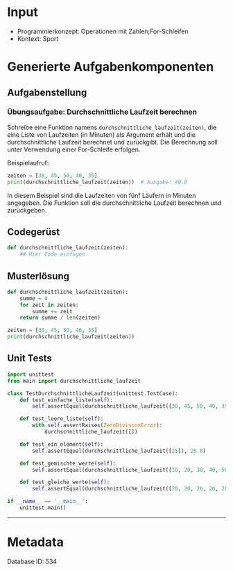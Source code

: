 # Input
- Programmierkonzept: Operationen mit Zahlen;For-Schleifen
- Kontext: Sport

# Generierte Aufgabenkomponenten
## Aufgabenstellung
### Übungsaufgabe: Durchschnittliche Laufzeit berechnen

Schreibe eine Funktion namens `durchschnittliche_laufzeit(zeiten)`, die eine Liste von Laufzeiten (in Minuten) als Argument erhält und die durchschnittliche Laufzeit berechnet und zurückgibt. Die Berechnung soll unter Verwendung einer For-Schleife erfolgen.

Beispielaufruf:
```python
zeiten = [30, 45, 50, 40, 35]
print(durchschnittliche_laufzeit(zeiten))  # Ausgabe: 40.0
```

In diesem Beispiel sind die Laufzeiten von fünf Läufern in Minuten angegeben. Die Funktion soll die durchschnittliche Laufzeit berechnen und zurückgeben.

## Codegerüst
```python
def durchschnittliche_laufzeit(zeiten):
    ## Hier Code einfügen
```

## Musterlösung
```python
def durchschnittliche_laufzeit(zeiten):
    summe = 0
    for zeit in zeiten:
        summe += zeit
    return summe / len(zeiten)

zeiten = [30, 45, 50, 40, 35]
print(durchschnittliche_laufzeit(zeiten))
```

## Unit Tests
```python
import unittest
from main import durchschnittliche_laufzeit

class TestDurchschnittlicheLaufzeit(unittest.TestCase):
    def test_einfache_liste(self):
        self.assertEqual(durchschnittliche_laufzeit([30, 45, 50, 40, 35]), 40.0)

    def test_leere_liste(self):
        with self.assertRaises(ZeroDivisionError):
            durchschnittliche_laufzeit([])

    def test_ein_element(self):
        self.assertEqual(durchschnittliche_laufzeit([25]), 25.0)

    def test_gemischte_werte(self):
        self.assertEqual(durchschnittliche_laufzeit([10, 20, 30, 40, 50]), 30.0)

    def test_gleiche_werte(self):
        self.assertEqual(durchschnittliche_laufzeit([20, 20, 20, 20, 20]), 20.0)

if __name__ == '__main__':
    unittest.main()
```
___
# Metadata
Database ID: 534
